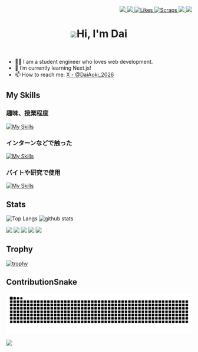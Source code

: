 <!-- ## Hi there 👋 -->

<!-- 1. GitHub usernameを変更 -->
<div align="right">
  <a href="http://qiita.com/AokiDai">
    <img height="20" src="https://qiita-badge.apiapi.app/s/AokiDai/posts.svg" />
  </a>
  <a href="http://qiita.com/AokiDai">
    <img height="20" src="https://qiita-badge.apiapi.app/s/AokiDai/contributions.svg" />
  </a>
  <a href="https://zenn.dev/aoki_dai">
    <img src="https://badgen.org/img/zenn/aoki_dai/likes?style=flat" alt="Likes" />
  </a>
  <a href="https://zenn.dev/aoki_dai?tab=scraps">
    <img src="https://badgen.org/img/zenn/aoki_dai/scraps?style=flat" alt="Scraps" />
  </a>
  <a href="https://github.com/Aoki-Dai">
    <img height="20" src="https://komarev.com/ghpvc/?username=Aoki-Dai" />
  </a>
  <a href="https://github.com/Aoki-Dai">
    <img height="20" src="https://img.shields.io/github/followers/Aoki-Dai?label=follow&logo=github&style=flat" />
  </a>
</div>


<!-- 2. プロフィールや連絡先を変更 -->
<!-- ## <img src="https://media.giphy.com/media/hvRJCLFzcasrR4ia7z/giphy.gif" width="28"> Hi there -->
<h1 align="center"><img src="https://media.giphy.com/media/hvRJCLFzcasrR4ia7z/giphy.gif" width="28">Hi, I'm Dai</h1>
<br>

- 🧑‍💻 I am a student engineer who loves web development.
- 🌱 I’m currently learning Next.js!
- 📫 How to reach me: [X - @DaiAoki_2026](https://x.com/DaiAoki_2026)

## My Skills
### 趣味、授業程度
[![My Skills](https://skillicons.dev/icons?i=c,java,go,ts,react,nextjs,p5js,figma,aws,matlab)](https://skillicons.dev)

### インターンなどで触った
[![My Skills](https://skillicons.dev/icons?i=js,jquery,ruby,rails,python,flask,bootstrap,mysql,sqlite,docker,woodpress)](https://skillicons.dev)

### バイトや研究で使用
[![My Skills](https://skillicons.dev/icons?i=html,css,tailwind,php,laravel)](https://skillicons.dev)

<!--
**Aoki-Dai/Aoki-Dai** is a ✨ _special_ ✨ repository because its `README.md` (this file) appears on your GitHub profile.

Here are some ideas to get you started:

- 🔭 I’m currently working on ...
- 🌱 I’m currently learning ...
- 👯 I’m looking to collaborate on ...
- 🤔 I’m looking for help with ...
- 💬 Ask me about ...
- 📫 How to reach me: ...
- 😄 Pronouns: ...
- ⚡ Fun fact: ...
-->

## Stats

<p align="left"> 
  <img alt="Top Langs" height="165px" src="https://github-readme-stats.vercel.app/api/top-langs/?username=Aoki-Dai&layout=compact&show_icons=true&theme=noctis_minimus" />
  <img alt="github stats" height="165px" src="https://github-readme-stats.vercel.app/api?username=aoki-dai&count_private=true&show_icons=true&theme=noctis_minimus&include_all_commits=true" />
</p>

![](http://github-profile-summary-cards.vercel.app/api/cards/profile-details?username=Aoki-Dai&theme=noctis_minimus)
![](http://github-profile-summary-cards.vercel.app/api/cards/repos-per-language?username=Aoki-Dai&theme=noctis_minimus)
![](http://github-profile-summary-cards.vercel.app/api/cards/most-commit-language?username=Aoki-Dai&theme=noctis_minimus)
![](http://github-profile-summary-cards.vercel.app/api/cards/stats?username=Aoki-Dai&theme=noctis_minimus)
![](http://github-profile-summary-cards.vercel.app/api/cards/productive-time?username=Aoki-Dai&theme=noctis_minimus&utcOffset=9)

## Trophy
[![trophy](https://github-profile-trophy.vercel.app/?username=Aoki-Dai&theme=chalk&column=-1)](https://github.com/ryo-ma/github-profile-trophy)

## ContributionSnake
![](https://raw.githubusercontent.com/Aoki-Dai/Aoki-Dai/output/github-contribution-grid-snake.svg)

<!--透明な 1x1 ピクセルの画像が表示され、各プロファイル ビューでカウンターが増加します。
GitHubはプロキシ サービスを使用して画像をレンダリングするため、このカウンターはヒット数のみを追跡でき、訪問者は追跡できません。-->
![](https://hit.yhype.me/github/profile?user_id=108746684)
